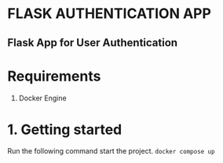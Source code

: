 FLASK AUTHENTICATION APP
========================

Flask App for User Authentication
---------------------------------

# Requirements
1. Docker Engine

# 1. Getting started
Run the following command start the project.
``` docker compose up ```